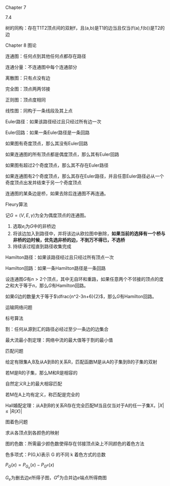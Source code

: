 Chapter 7

7.4

树的同构：存在T1T2顶点间的双射f，且(a,b)是T1的边当且仅当(f(a),f(b))是T2的边







Chapter 8 图论

连通图：任何点到其他任何点都存在路径

连通分量：不连通图中每个连通部分



离散图：只有点没有边

完全图：顶点两两邻接

正则图：顶点度相同

线性图：同构于一条线段及其上点



Euler路径：如果该路径经过且只经过所有边一次

Euler回路：如果一条Euler路径是一条回路



如果图有奇度顶点，那么其没有Euler回路

如果连通图的所有顶点都是偶度顶点，那么其有Euler回路



如果图有超过2个奇度顶点，那么其不存在Euler路径

如果连通图有2个奇度顶点，那么其存在Euler路径，并且任意Euler路径必从一个奇度顶点出发并结束于另一个奇度顶点



连通图的某条边是桥，如果去除后连通图不再连通。



Fleury算法

记$G=(V,E,\gamma)$为全为偶度顶点的连通图。

1. 选取$e_i$为$G$中的非桥边
2. 将该边加入到路径中，并将该边从欧拉图中删除，**如果当前的选择有一个桥与非桥的边时候，优先选非桥的边，不到万不得已，不选桥**
3. 持续该过程直到路径收集完成



Hamilton路径：如果该路径经过且只经过所有顶点一次

Hamilton回路：如果一条Hamilton路径是一条回路



设连通图$G$有$n>2$个顶点，其中无自环和重路，如果任意两个不邻接的顶点的度之和大于等于$n$，那么$G$有Hamilton回路。

如果$G$边的数量大于等于$\dfrac{n^2-3n+6}{2}$，那么$G$​有Hamilton回路。



运输网络问题



标号算法



割：任何从源到汇的路径必经过至少一条边的边集合



最大流最小割定理：网络中流的最大值等于割的最小值



匹配问题

给定有限集A,B及从A到B的关系R，匹配函数M是从A的子集到B的子集的双射

若M是R的子集，那么M和R是相容的

自然定义R上的最大相容匹配

若M在A上均有定义，称匹配是完全的



Hall婚配定理：从A到B的关系R存在完全匹配M当且仅当对于A的任一子集X，$|X|\le|R(X)|$





图着色问题

求从各顶点到各颜色的映射

图的色数：所需最少颜色数使得存在邻接顶点染上不同颜色的着色方法

色多项式：P(G,k)表示 G 的不同 k 着色方式的总数





$P_G(x)=P_{G_e}(x)-P_{G^e}(x)$

$G_e$为删去边$e$所得子图，$G^e$为合并边$e$端点所得商图


